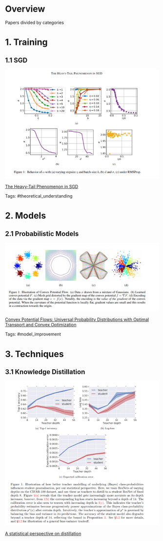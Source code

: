 <script type="text/javascript"
  src="https://cdnjs.cloudflare.com/ajax/libs/mathjax/2.7.3/MathJax.js?config=TeX-AMS-MML_HTMLorMML">
</script>


# Overview 

Papers divided by categories 

# 1. Training

## 1.1 SGD

![Fig1](training/sgd/heavy_tail_phenomenon_sgd/images/Fig1.png)

[The Heavy-Tail Phenomenon in SGD](training/sgd/heavy_tail_phenomenon_sgd)

Tags: #theoretical_understanding



# 2. Models

## 2.1 Probabilistic Models

![Fig1](models/probabilistic_models/convex_potential_flow/images/Fig1.png)

[Convex Potential Flows: Universal Probability Distributions with Optimal Transport and Convex Optimization](models/probabilistic_models/convex_potential_flow)

Tags: #model_improvement



# 3. Techniques 

## 3.1 Knowledge Distillation 

![Fig1](techniques/distillation/why_distillation_helps_a_statistical_perspective/images/Fig1.png)

[A statistical perspective on distillation](techniques/distillation/why_distillation_helps_a_statistical_perspective)



